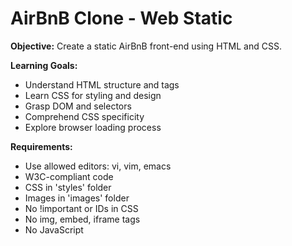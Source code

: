 # AirBnB Clone - Web Static

**Objective:** Create a static AirBnB front-end using HTML and CSS.

**Learning Goals:**
- Understand HTML structure and tags
- Learn CSS for styling and design
- Grasp DOM and selectors
- Comprehend CSS specificity
- Explore browser loading process

**Requirements:**
- Use allowed editors: vi, vim, emacs
- W3C-compliant code
- CSS in 'styles' folder
- Images in 'images' folder
- No !important or IDs in CSS
- No img, embed, iframe tags
- No JavaScript
